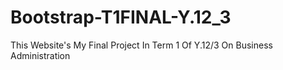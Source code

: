# Bootstrap-T1FINAL-Y.12_3
This Website's My Final Project In Term 1 Of Y.12/3 On Business Administration
